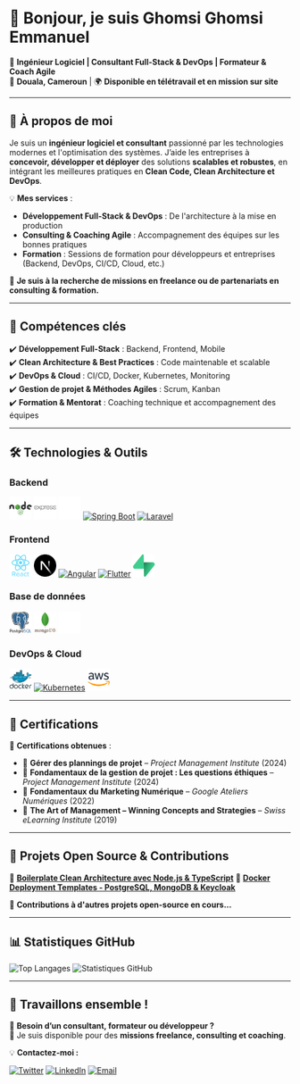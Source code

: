 # 👋 Bonjour, je suis **Ghomsi Ghomsi Emmanuel**  

🚀 **Ingénieur Logiciel | Consultant Full-Stack & DevOps | Formateur & Coach Agile**  
📍 **Douala, Cameroun** | 🌍 **Disponible en télétravail et en mission sur site**  

---

## 🎯 **À propos de moi**  
Je suis un **ingénieur logiciel et consultant** passionné par les technologies modernes et l'optimisation des systèmes. J’aide les entreprises à **concevoir, développer et déployer** des solutions **scalables et robustes**, en intégrant les meilleures pratiques en **Clean Code, Clean Architecture et DevOps**.

💡 **Mes services** :  
- **Développement Full-Stack & DevOps** : De l'architecture à la mise en production  
- **Consulting & Coaching Agile** : Accompagnement des équipes sur les bonnes pratiques  
- **Formation** : Sessions de formation pour développeurs et entreprises (Backend, DevOps, CI/CD, Cloud, etc.)

📌 **Je suis à la recherche de missions en freelance ou de partenariats en consulting & formation.**  

---

## 🚀 **Compétences clés**
✔️ **Développement Full-Stack** : Backend, Frontend, Mobile  
✔️ **Clean Architecture & Best Practices** : Code maintenable et scalable  
✔️ **DevOps & Cloud** : CI/CD, Docker, Kubernetes, Monitoring  
✔️ **Gestion de projet & Méthodes Agiles** : Scrum, Kanban  
✔️ **Formation & Mentorat** : Coaching technique et accompagnement des équipes  

---

## 🛠️ **Technologies & Outils**

### **Backend**
<p>
  <a href="https://nodejs.org"><img src="https://raw.githubusercontent.com/devicons/devicon/master/icons/nodejs/nodejs-original-wordmark.svg" alt="Node.js" width="40" height="40"/></a>
  <a href="https://expressjs.com"><img src="https://raw.githubusercontent.com/devicons/devicon/master/icons/express/express-original-wordmark.svg" alt="Express" width="40" height="40"/></a>
  <a href="https://fastify.dev/"><img src="https://github.com/fastify/graphics/blob/main/fastify-1000px-square-01.png" alt="Fastify" width="40" height="40"/></a>
  <a href="https://spring.io/"><img src="https://www.vectorlogo.zone/logos/springio/springio-icon.svg" alt="Spring Boot" width="40" height="40"/></a>
  <a href="https://laravel.com/"><img src="https://github.com/laravel/art/blob/master/laravel-logo.png" alt="Laravel" width="40" height="40"/></a>
</p>

### **Frontend**
<p>
  <a href="https://reactjs.org/"><img src="https://raw.githubusercontent.com/devicons/devicon/master/icons/react/react-original-wordmark.svg" alt="React" width="40" height="40"/></a>
  <a href="https://nextjs.org/"><img src="https://raw.githubusercontent.com/devicons/devicon/master/icons/nextjs/nextjs-original.svg" alt="Next.js" width="40" height="40"/></a>
  <a href="https://angular.io"><img src="https://angular.io/assets/images/logos/angular/angular.svg" alt="Angular" width="40" height="40"/></a>
  <a href="https://flutter.dev"><img src="https://www.vectorlogo.zone/logos/flutterio/flutterio-icon.svg" alt="Flutter" width="40" height="40"/></a>
  <a href="https://supabase.com/"><img src="https://raw.githubusercontent.com/devicons/devicon/master/icons/supabase/supabase-original.svg" alt="Supabase" width="40" height="40"/></a>
</p>

### **Base de données**
<p>
  <a href="https://www.postgresql.org"><img src="https://raw.githubusercontent.com/devicons/devicon/master/icons/postgresql/postgresql-original-wordmark.svg" alt="PostgreSQL" width="40" height="40"/></a>
  <a href="https://www.mongodb.com/"><img src="https://raw.githubusercontent.com/devicons/devicon/master/icons/mongodb/mongodb-original-wordmark.svg" alt="MongoDB" width="40" height="40"/></a>
  <a href="https://www.prisma.io/"><img src="https://github.com/prisma/presskit/blob/main/Assets/Prisma-LightSymbol.png" alt="Prisma" width="40" height="40"/></a>
</p>

### **DevOps & Cloud**
<p>
  <a href="https://www.docker.com/"><img src="https://raw.githubusercontent.com/devicons/devicon/master/icons/docker/docker-original-wordmark.svg" alt="Docker" width="40" height="40"/></a>
  <a href="https://kubernetes.io"><img src="https://www.vectorlogo.zone/logos/kubernetes/kubernetes-icon.svg" alt="Kubernetes" width="40" height="40"/></a>
  <a href="https://aws.amazon.com/"><img src="https://raw.githubusercontent.com/devicons/devicon/master/icons/amazonwebservices/amazonwebservices-original-wordmark.svg" alt="AWS" width="40" height="40"/></a>
</p>

---

## 📜 **Certifications**
📌 **Certifications obtenues** :  
- 📍 **Gérer des plannings de projet** – *Project Management Institute* (2024)  
- 📍 **Fondamentaux de la gestion de projet : Les questions éthiques** – *Project Management Institute* (2024)  
- 📍 **Fondamentaux du Marketing Numérique** – *Google Ateliers Numériques* (2022)  
- 📍 **The Art of Management – Winning Concepts and Strategies** – *Swiss eLearning Institute* (2019) 

---

## 📂 **Projets Open Source & Contributions**
🔹 [**Boilerplate Clean Architecture avec Node.js & TypeScript**](https://github.com/Emmanuel-Ghomsi/boilerplate-node)
🔹 [**Docker Deployment Templates - PostgreSQL, MongoDB & Keycloak**](https://github.com/Emmanuel-Ghomsi/docker-deployment-templates)

📌 **Contributions à d'autres projets open-source en cours...**  

---

## 📊 **Statistiques GitHub**
<p>
  <img src="https://github-readme-stats.vercel.app/api/top-langs?username=emmanuel-ghomsi&show_icons=true&locale=en&layout=compact" alt="Top Langages" />
  <img src="https://github-readme-stats.vercel.app/api?username=emmanuel-ghomsi&show_icons=true&locale=en" alt="Statistiques GitHub" />
</p>

---

## 🤝 **Travaillons ensemble !**
📩 **Besoin d’un consultant, formateur ou développeur ?**  
📌 Je suis disponible pour des **missions freelance, consulting et coaching**.  

💡 **Contactez-moi :**  
<p>
  <a href="https://twitter.com/ghomsiemmanuel" target="blank"><img src="https://raw.githubusercontent.com/rahuldkjain/github-profile-readme-generator/master/src/images/icons/Social/twitter.svg" alt="Twitter" height="30" width="40" /></a>
  <a href="https://linkedin.com/in/emmanuel-ghomsi-ghomsi-7b97671b4" target="blank"><img src="https://raw.githubusercontent.com/rahuldkjain/github-profile-readme-generator/master/src/images/icons/Social/linked-in-alt.svg" alt="LinkedIn" height="30" width="40" /></a>
  <a href="mailto:emmanuelghomsi21@gmail.com"><img src="https://img.icons8.com/ios/50/000000/email.png" alt="Email" height="30" width="40"/></a>
</p>
